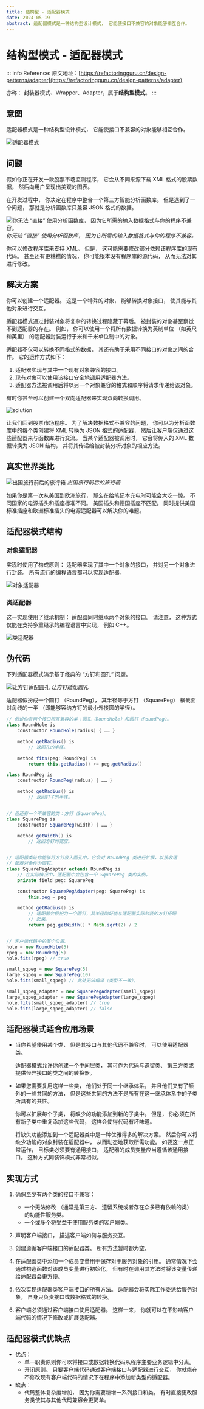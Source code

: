 ```yaml
---
title: 结构型 - 适配器模式
date: 2024-05-19
abstract: 适配器模式是一种结构型设计模式， 它能使接口不兼容的对象能够相互合作。
---
```


# 结构型模式 - 适配器模式

::: info Reference:
原文地址：[https://refactoringguru.cn/design-patterns/adapter](https://refactoringguru.cn/design-patterns/adapter)

亦称： 封装器模式、Wrapper、Adapter，属于**结构型模式**。
:::

## 意图

适配器模式是一种结构型设计模式， 它能使接口不兼容的对象能够相互合作。

![适配器模式](https://refactoringguru.cn/images/patterns/content/adapter/adapter-zh-2x.png)

## 问题

假如你正在开发一款股票市场监测程序， 它会从不同来源下载 XML 格式的股票数据， 然后向用户呈现出美观的图表。

在开发过程中， 你决定在程序中整合一个第三方智能分析函数库。 但是遇到了一个问题， 那就是分析函数库只兼容 JSON 格式的数据。

![你无法 “直接” 使用分析函数库， 因为它所需的输入数据格式与你的程序不兼容。](https://refactoringguru.cn/images/patterns/diagrams/adapter/problem-zh-2x.png)
*你无法 “直接” 使用分析函数库， 因为它所需的输入数据格式与你的程序不兼容。*

你可以修改程序库来支持 XML。 但是， 这可能需要修改部分依赖该程序库的现有代码。 甚至还有更糟糕的情况， 你可能根本没有程序库的源代码， 从而无法对其进行修改。

## 解决方案

你可以创建一个适配器。 这是一个特殊的对象， 能够转换对象接口， 使其能与其他对象进行交互。

适配器模式通过封装对象将复杂的转换过程隐藏于幕后。 被封装的对象甚至察觉不到适配器的存在。 例如， 你可以使用一个将所有数据转换为英制单位 （如英尺和英里） 的适配器封装运行于米和千米单位制中的对象。

适配器不仅可以转换不同格式的数据， 其还有助于采用不同接口的对象之间的合作。 它的运作方式如下：

1. 适配器实现与其中一个现有对象兼容的接口。
2. 现有对象可以使用该接口安全地调用适配器方法。
3. 适配器方法被调用后将以另一个对象兼容的格式和顺序将请求传递给该对象。

有时你甚至可以创建一个双向适配器来实现双向转换调用。

![solution](https://refactoringguru.cn/images/patterns/diagrams/adapter/solution-zh-2x.png)

让我们回到股票市场程序。 为了解决数据格式不兼容的问题， 你可以为分析函数库中的每个类创建将 XML 转换为 JSON 格式的适配器， 然后让客户端仅通过这些适配器来与函数库进行交流。 当某个适配器被调用时， 它会将传入的 XML 数据转换为 JSON 结构， 并将其传递给被封装分析对象的相应方法。

## 真实世界类比

![出国旅行前后的旅行箱](https://refactoringguru.cn/images/patterns/content/adapter/adapter-comic-1-zh-2x.png)
*出国旅行前后的旅行箱*

如果你是第一次从美国到欧洲旅行， 那么在给笔记本充电时可能会大吃一惊。 不同国家的电源插头和插座标准不同。 美国插头和德国插座不匹配。 同时提供美国标准插座和欧洲标准插头的电源适配器可以解决你的难题。

## 适配器模式结构

### 对象适配器

实现时使用了构成原则： 适配器实现了其中一个对象的接口， 并对另一个对象进行封装。 所有流行的编程语言都可以实现适配器。

![对象适配器](https://refactoringguru.cn/images/patterns/diagrams/adapter/structure-object-adapter-2x.png)

### 类适配器

这一实现使用了继承机制： 适配器同时继承两个对象的接口。 请注意， 这种方式仅能在支持多重继承的编程语言中实现， 例如 C++。

![类适配器](https://refactoringguru.cn/images/patterns/diagrams/adapter/structure-class-adapter-2x.png)

## 伪代码

下列适配器模式演示基于经典的 “方钉和圆孔” 问题。

![让方钉适配圆孔](https://refactoringguru.cn/images/patterns/diagrams/adapter/example-2x.png)
*让方钉适配圆孔*

适配器假扮成一个圆钉 （Round­Peg）， 其半径等于方钉 （Square­Peg） 横截面对角线的一半 （即能够容纳方钉的最小外接圆的半径）。

```java
// 假设你有两个接口相互兼容的类：圆孔（Round­Hole）和圆钉（Round­Peg）。
class RoundHole is
    constructor RoundHole(radius) { …… }

    method getRadius() is
        // 返回孔的半径。

    method fits(peg: RoundPeg) is
        return this.getRadius() >= peg.getRadius()

class RoundPeg is
    constructor RoundPeg(radius) { …… }

    method getRadius() is
        // 返回钉子的半径。


// 但还有一个不兼容的类：方钉（Square­Peg）。
class SquarePeg is
    constructor SquarePeg(width) { …… }

    method getWidth() is
        // 返回方钉的宽度。


// 适配器类让你能够将方钉放入圆孔中。它会对 RoundPeg 类进行扩展，以接收适
// 配器对象作为圆钉。
class SquarePegAdapter extends RoundPeg is
    // 在实际情况中，适配器中会包含一个 SquarePeg 类的实例。
    private field peg: SquarePeg

    constructor SquarePegAdapter(peg: SquarePeg) is
        this.peg = peg

    method getRadius() is
        // 适配器会假扮为一个圆钉，其半径刚好能与适配器实际封装的方钉搭配
        // 起来。
        return peg.getWidth() * Math.sqrt(2) / 2


// 客户端代码中的某个位置。
hole = new RoundHole(5)
rpeg = new RoundPeg(5)
hole.fits(rpeg) // true

small_sqpeg = new SquarePeg(5)
large_sqpeg = new SquarePeg(10)
hole.fits(small_sqpeg) // 此处无法编译（类型不一致）。

small_sqpeg_adapter = new SquarePegAdapter(small_sqpeg)
large_sqpeg_adapter = new SquarePegAdapter(large_sqpeg)
hole.fits(small_sqpeg_adapter) // true
hole.fits(large_sqpeg_adapter) // false
```

## 适配器模式适合应用场景

- 当你希望使用某个类， 但是其接口与其他代码不兼容时， 可以使用适配器类。

   适配器模式允许你创建一个中间层类， 其可作为代码与遗留类、 第三方类或提供怪异接口的类之间的转换器。

- 如果您需要复用这样一些类， 他们处于同一个继承体系， 并且他们又有了额外的一些共同的方法， 但是这些共同的方法不是所有在这一继承体系中的子类所具有的共性。

   你可以扩展每个子类， 将缺少的功能添加到新的子类中。 但是， 你必须在所有新子类中重复添加这些代码， 这样会使得代码有坏味道。

   将缺失功能添加到一个适配器类中是一种优雅得多的解决方案。 然后你可以将缺少功能的对象封装在适配器中， 从而动态地获取所需功能。 如要这一点正常运作， 目标类必须要有通用接口， 适配器的成员变量应当遵循该通用接口。 这种方式同装饰模式非常相似。

## 实现方式

1. 确保至少有两个类的接口不兼容：

   - 一个无法修改 （通常是第三方、 遗留系统或者存在众多已有依赖的类） 的功能性服务类。
   - 一个或多个将受益于使用服务类的客户端类。

2. 声明客户端接口， 描述客户端如何与服务交互。

3. 创建遵循客户端接口的适配器类。 所有方法暂时都为空。

4. 在适配器类中添加一个成员变量用于保存对于服务对象的引用。 通常情况下会通过构造函数对该成员变量进行初始化， 但有时在调用其方法时将该变量传递给适配器会更方便。

5. 依次实现适配器类客户端接口的所有方法。 适配器会将实际工作委派给服务对象， 自身只负责接口或数据格式的转换。

6. 客户端必须通过客户端接口使用适配器。 这样一来， 你就可以在不影响客户端代码的情况下修改或扩展适配器。

## 适配器模式优缺点

- 优点：
  - 单一职责原则你可以将接口或数据转换代码从程序主要业务逻辑中分离。
  - 开闭原则。 只要客户端代码通过客户端接口与适配器进行交互， 你就能在不修改现有客户端代码的情况下在程序中添加新类型的适配器。
- 缺点：
  - 代码整体复杂度增加， 因为你需要新增一系列接口和类。 有时直接更改服务类使其与其他代码兼容会更简单。